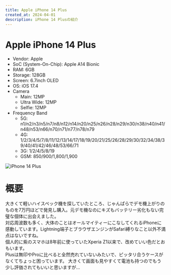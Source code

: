 ```yaml
---
title: Apple iPhone 14 Plus
created_at: 2024-04-01
description: iPhone 14 Plusの紹介
---
```


# Apple iPhone 14 Plus
- Vendor: Apple
- SoC (System-On-Chip): Apple A14 Bionic
- RAM: 6GB
- Storage: 128GB
- Screen: 6.7inch OLED
- OS: iOS 17.4
- Camera
  - Main: 12MP
  - Ultra Wide: 12MP
  - Selfie: 12MP
- Frequency Band
  - 5G: n1/n2/n3/n5/n7/n8/n12/n14/n20/n25/n26/n28/n29/n30/n38/n40/n41/n48/n53/n66/n70/n71/n77/n78/n79
  - 4G: 1/2/3/4/5/7/8/11/12/13/14/17/18/19/20/21/25/26/28/29/30/32/34/38/39/40/41/42/46/48/53/66/71
  - 3G: 1/2/4/5/8/19
  - GSM: 850/900/1,800/1,900 <br>
  
![iPhone 14 Plus](https://minio.zuiho.moe/media_attachments/files/112/324/048/108/786/730/original/b1ac9fda39942903.jpeg)

# 概要
大きくて軽いハイスペック機を探していたところ、じゃんぱらでデモ機上がりのものを7万円ほどで発見し購入。元デモ機なのにキズもバッテリー劣化もない完璧な個体に出会えました。<br>
対応周波数も多く、大体のことはオールマイティーにこなしてくれるiPhoneに感動しています。Lightning端子とブラウザエンジンがSafari縛りなこと以外不満点はないですね。<br>
個人的に紫のスマホは8年前に使っていたXperia Z1以来で、改めていい色だとおもいます。<br>
Plusは無印やProに比べると全然売れていないみたいで、ピッタリ合うケースがなくてちょっと困っています。 大きくて画面も見やすくて電池も持つのでもう少し評価されてもいいと思いますが…